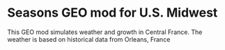 Seasons GEO mod for U.S. Midwest
===================================

This GEO mod simulates weather and growth in Central France. 
The weather is based on historical data from Orleans, France
